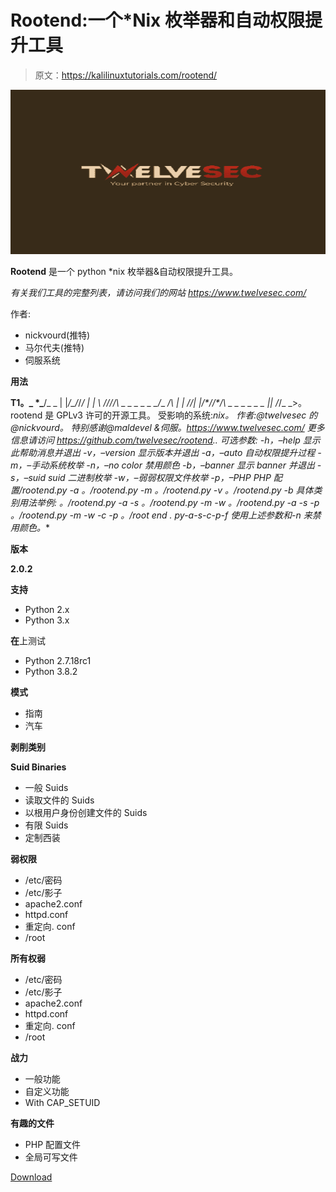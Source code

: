 # Rootend:一个*Nix 枚举器和自动权限提升工具

> 原文：<https://kalilinuxtutorials.com/rootend/>

[![](img//a3dd94fad768b82cc3d3334a9bcd7467.png)](https://1.bp.blogspot.com/-aYA24AutMa0/YULUKgm2WNI/AAAAAAAAK2w/abixr_2tEMg0jKKoNWKhr-incR2uHUr8wCLcBGAsYHQ/s728/24493199%2B%25281%2529.png)

**Rootend** 是一个 python *nix 枚举器&自动权限提升工具。

*有关我们工具的完整列表，请访问我们的网站 https://www.twelvesec.com/*

作者:

*   nickvourd(推特)
*   马尔代夫(推特)
*   伺服系统

**用法**

**T1。_ *_**/_ _ | |*/_/*/_/
| | \ \/\///_*\ _ _ _ _ _ _/*_ _/*\ | | \/*/| |*\/\*//\*/\ _ _ _ _ _ _
|*| \/_/_ _>。rootend 是 GPLv3 许可的开源工具。
受影响的系统:*nix。
作者:@twelvesec 的@nickvourd。
特别感谢@maldevel &伺服。https://www.twelvesec.com/
更多信息请访问 https://github.com/twelvesec/rootend..
可选参数:
-h，–help 显示此帮助消息并退出
-v，–version 显示版本并退出
-a，–auto 自动权限提升过程
-m，–手动系统枚举
-n，–no color 禁用颜色
-b，–banner 显示 banner 并退出
-s，–suid suid 二进制枚举
-w，–弱弱权限文件枚举
-p，–PHP PHP 配置/rootend.py -a
。/rootend.py -m
。/rootend.py -v
。/rootend.py -b
具体类别用法举例:
。/rootend.py -a -s
。/rootend.py -m -w
。/rootend.py -a -s -p
。/rootend.py -m -w -c -p
。/root end . py-a-s-c-p-f
*使用上述参数和-n 来禁用颜色。***

**版本**

**2.0.2**

**支持**

*   Python 2.x
*   Python 3.x

**在**上测试

*   Python 2.7.18rc1
*   Python 3.8.2

**模式**

*   指南
*   汽车

**剥削类别**

**Suid Binaries**

*   一般 Suids
*   读取文件的 Suids
*   以根用户身份创建文件的 Suids
*   有限 Suids
*   定制西装

**弱权限**

*   /etc/密码
*   /etc/影子
*   apache2.conf
*   httpd.conf
*   重定向. conf
*   /root

**所有权弱**

*   /etc/密码
*   /etc/影子
*   apache2.conf
*   httpd.conf
*   重定向. conf
*   /root

**战力**

*   一般功能
*   自定义功能
*   With CAP_SETUID

**有趣的文件**

*   PHP 配置文件
*   全局可写文件

[Download](https://github.com/twelvesec/rootend)